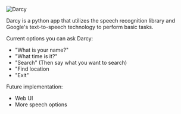 ![Darcy](https://i.imgur.com/StKuTDm.png)

Darcy is a python app that utilizes the speech recognition library and Google's text-to-speech technology to perform basic tasks.

Current options you can ask Darcy:

- "What is your name?"
- "What time is it?"
- "Search" (Then say what you want to search)
- "Find location
- "Exit"

Future implementation:

- Web UI
- More speech options